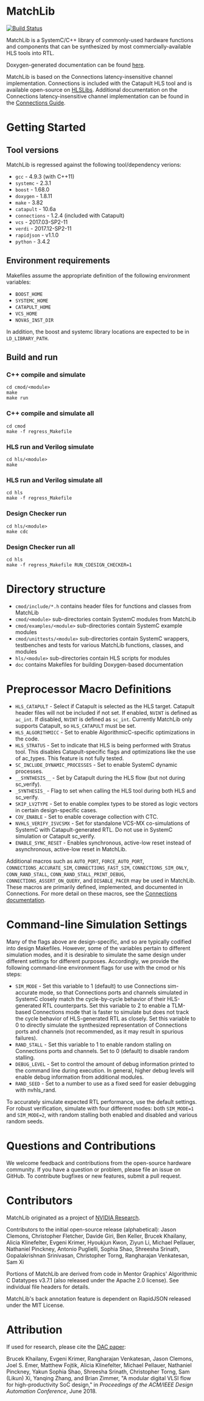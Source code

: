 MatchLib
========
[![Build Status](https://travis-ci.org/NVlabs/matchlib.svg?branch=master)](https://travis-ci.org/NVlabs/matchlib)

MatchLib is a SystemC/C++ library of commonly-used hardware functions and components that can
be synthesized by most commercially-available HLS tools into RTL.

Doxygen-generated documentation can be found [here](https://NVlabs.github.io/matchlib/).

MatchLib is based on the Connections latency-insensitive channel implementation.
Connections is included with the Catapult HLS tool and is available open-source on
[HLSLibs](https://github.com/hlslibs/matchlib_connections).
Additional documentation on the Connections latency-insensitive channel implementation
can be found in the [Connections Guide](https://github.com/hlslibs/matchlib_connections/blob/master/pdfdocs/connections-guide.pdf).

# Getting Started

## Tool versions

MatchLib is regressed against the following tool/dependency verions:

* `gcc` - 4.9.3 (with C++11)
* `systemc` - 2.3.1
* `boost` - 1.68.0
* `doxygen` - 1.8.11
* `make` - 3.82
* `catapult` - 10.6a
* `connections` - 1.2.4 (included with Catapult)
* `vcs` - 2017.03-SP2-11
* `verdi` - 2017.12-SP2-11
* `rapidjson` - v1.1.0
* `python` - 3.4.2

## Environment requirements

Makefiles assume the appropriate definition of the following environment variables:

* `BOOST_HOME`
* `SYSTEMC_HOME`
* `CATAPULT_HOME`
* `VCS_HOME`
* `NOVAS_INST_DIR`

In addition, the boost and systemc library locations are expected to be in `LD_LIBRARY_PATH`.

## Build and run

### C++ compile and simulate
    cd cmod/<module>
    make
    make run 

### C++ compile and simulate all
    cd cmod
    make -f regress_Makefile

### HLS run and Verilog simulate
    cd hls/<module>
    make

### HLS run and Verilog simulate all
    cd hls
    make -f regress_Makefile

### Design Checker run
    cd hls/<module>
    make cdc

### Design Checker run all
    cd hls
    make -f regress_Makefile RUN_CDESIGN_CHECKER=1

# Directory structure

* `cmod/include/*.h` contains header files for functions and classes from MatchLib
* `cmod/<module>` sub-directories contain SystemC modules from MatchLib
* `cmod/examples/<module>` sub-directories contain SystemC example modules
* `cmod/unittests/<module>` sub-directories contain SystemC wrappers, testbenches and tests for various MatchLib functions, classes, and modules
* `hls/<module>` sub-directories contain HLS scripts for modules
* `doc` contains Makefiles for building Doxygen-based documentation

# Preprocessor Macro Definitions

* `HLS_CATAPULT` - Select if Catapult is selected as the HLS target. Catapult header files will not be included if not set. If enabled, `NVINT` is defined as `ac_int`. If disabled, `NVINT` is defined as `sc_int`. Currently MatchLib only supports Catapult, so `HLS_CATAPULT` must be set.
* `HLS_ALGORITHMICC` - Set to enable AlgorithmicC-specific optimizations in the code.
* `HLS_STRATUS` - Set to indicate that HLS is being performed with Stratus tool. This disables Catapult-specific flags and optimizations like the use of ac_types. This feature is not fully tested.
* `SC_INCLUDE_DYNAMIC_PROCESSES` - Set to enable SystemC dynamic processes.
* `__SYNTHESIS__` - Set by Catapult during the HLS flow (but not during sc_verify).
* `_SYNTHESIS_` - Flag to set when calling the HLS tool during both HLS and sc_verify.
* `SKIP_LV2TYPE` - Set to enable complex types to be stored as logic vectors in certain design-specific cases.
* `COV_ENABLE` - Set to enable coverage collection with CTC.
* `NVHLS_VERIFY_ISVCSMX` - Set for standalone VCS-MX co-simulations of SystemC with Catapult-generated RTL. Do not use in SystemC simulation or Catapult sc_verify.
* `ENABLE_SYNC_RESET` - Enables synchronous, active-low reset instead of asynchronous, active-low reset in MatchLib.

Additional macros such as `AUTO_PORT`, `FORCE_AUTO_PORT`, `CONNECTIONS_ACCURATE_SIM`, `CONNECTIONS_FAST_SIM`, `CONNECTIONS_SIM_ONLY`, `CONN_RAND_STALL`, `CONN_RAND_STALL_PRINT_DEBUG`, `CONNECTIONS_ASSERT_ON_QUERY`, and `DISABLE_PACER` may be used in MatchLib. These macros are primarily defined, implemented, and documented in Connections. For more detail on these macros, see the [Connections documentation](https://github.com/hlslibs/matchlib_connections).

# Command-line Simulation Settings

Many of the flags above are design-specific, and so are typically codified into design Makefiles. However, some of the variables pertain to different simulation modes, and it is desirable to simulate the same design under different settings for different purposes. Accordingly, we provide the following command-line environment flags for use with the cmod or hls steps:

* `SIM_MODE` - Set this variable to 1 (default) to use Connections sim-accurate mode, so that Connections ports and channels simulated in SystemC closely match the cycle-by-cycle behavior of their HLS-generated RTL counterparts. Set this variable to 2 to enable a TLM-based Connections mode that is faster to simulate but does not track the cycle behavior of HLS-generated RTL as closely. Set this variable to 0 to directly simulate the synthesized representation of Connections ports and channels (not recommended, as it may result in spurious failures).
* `RAND_STALL` - Set this variable to 1 to enable random stalling on Connections ports and channels. Set to 0 (default) to disable random stalling.
* `DEBUG_LEVEL` - Set to control the amount of debug information printed to the command line during execution. In general, higher debug levels will enable debug information from additional modules.
* `RAND_SEED` - Set to a number to use as a fixed seed for easier debugging with nvhls_rand.

To accurately simulate expected RTL performance, use the default settings. For robust verification, simulate with four different modes: both `SIM_MODE=1` and `SIM_MODE=2`, with random stalling both enabled and disabled and various random seeds.

# Questions and Contributions

We welcome feedback and contributions from the open-source hardware community.
If you have a question or problem, please file an issue on GitHub.
To contribute bugfixes or new features, submit a pull request.

# Contributors

MatchLib originated as a project of [NVIDIA Research](https://research.nvidia.com).

Contributors to the initial open-source release (alphabetical): Jason Clemons, Christopher Fletcher, Davide Giri, Ben Keller, Brucek Khailany, Alicia Klinefelter, Evgeni Krimer, Hyoukjun Kwon, Ziyun Li, Michael Pellauer, Nathaniel Pinckney, Antonio Puglielli, Sophia Shao, Shreesha Srinath, Gopalakrishnan Srinivasan, Christopher Torng, Rangharajan Venkatesan, Sam Xi

Portions of MatchLib are derived from code in Mentor Graphics' Algorithmic C Datatypes v3.7.1 (also released under the Apache 2.0 license). See individual file headers for details.

MatchLib's back annotation feature is dependent on RapidJSON released under the MIT License. 

# Attribution

If used for research, please cite the [DAC paper](https://research.nvidia.com/sites/default/files/pubs/2018-06_A-Modular-Digital//dac2018.submitted.pdf):

Brucek Khailany, Evgeni Krimer, Rangharajan Venkatesan, Jason Clemons, Joel S. Emer, Matthew Fojtik, Alicia Klinefelter, Michael Pellauer, Nathaniel Pinckney, Yakun Sophia Shao, Shreesha Srinath, Christopher Torng, Sam (Likun) Xi, Yanqing Zhang, and Brian Zimmer, "A modular digital VLSI flow for high-productivity SoC design," in _Proceedings of the ACM/IEEE Design Automation Conference_, June 2018.
